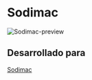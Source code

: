# Sodimac
![Sodimac-preview]()

## Desarrollado para 
[Sodimac](http://www.sodimac.com.pe/sodimac-pe/)
